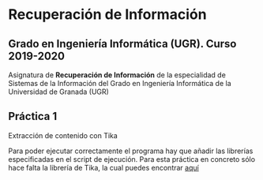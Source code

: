 # Recuperación de Información
## Grado en Ingeniería Informática (UGR). Curso 2019-2020

Asignatura de **Recuperación de Información** de la especialidad de Sistemas de la Información del Grado en Ingeniería Informática de la Universidad de Granada (UGR)

## Práctica 1
Extracción de contenido con Tika

Para poder ejecutar correctamente el programa hay que añadir las librerías especificadas en el script de ejecución.
Para esta práctica en concreto sólo hace falta la librería de Tika, la cual puedes encontrar [aquí](https://www.apache.org/dyn/closer.cgi/tika/tika-app-1.22.jar)

